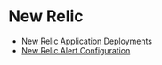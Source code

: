 # New Relic

-   [New Relic Application Deployments](newRelic/New_Relic_Application_Deployments.md)
-   [New Relic Alert Configuration](newRelic/New_Relic_Alert_Configuration.md)
